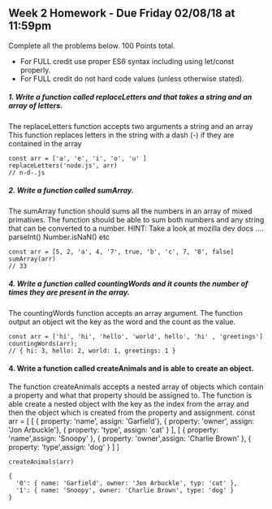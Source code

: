 ## Week 2 Homework - Due Friday 02/08/18 at 11:59pm
Complete all the problems below. 100 Points total.

- For FULL credit use proper ES6 syntax including using let/const properly.
- For FULL credit do not hard code values (unless otherwise stated).


##### 1.  Write a function called replaceLetters and that takes a string and an array of letters.
The replaceLetters function accepts two arguments a string and an array
This function replaces letters in the string with a dash (-) if they are contained in the array

    const arr = ['a', 'e', 'i', 'o', 'u' ]
    replaceLetters('node.js', arr)
    // n-d-.js


##### 2. Write a function called sumArray.
The sumArray function should sums all the numbers in an array of mixed primatives.
The function should be able to sum both numbers and any string that can be converted to a number. 
HINT: Take a look at mozilla dev docs .... parseInt() Number.isNaN() etc

    const arr = [5, 2, 'a', 4, '7', true, 'b', 'c', 7, '8', false]
    sumArray(arr)
    // 33


##### 4. Write a function called countingWords and it counts the number of times they are present in the array.
The countingWords function accepts an array argument.
The function output an object wit the key as the word and the count as the value.

    const arr = ['hi', 'hi', 'hello', 'world', hello', 'hi' , 'greetings']
    countingWords(arr);
    // { hi: 3, hello: 2, world: 1, greetings: 1 }


#### 4. Write a function called createAnimals and is able to create an object.
The function createAnimals accepts a nested array of objects which contain a property and what that property should be assigned to.
The function is able create a nested object with the key as the index from the array
and then the object which is created from the property and assignment.
const arr =
    [
        [
            { property: 'name', assign: 'Garfield'},
            { property: 'owner', assign: 'Jon Arbuckle'},
            { property: 'type', assign: 'cat' }
        ],
        [
            { property: 'name',assign: 'Snoopy' },
            { property: 'owner',assign: 'Charlie Brown' },
            { property: 'type',assign: 'dog' }
        ]
    ]

    createAnimals(arr)

    {
      '0': { name: 'Garfield', owner: 'Jon Arbuckle', typ: 'cat' },
      '1': { name: 'Snoopy', owner: 'Charlie Brown', type: 'dog' }
    }
